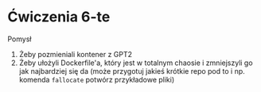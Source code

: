 # Ćwiczenia 6-te

Pomysł

1. Żeby pozmieniali kontener z GPT2
2. Żeby ułożyli Dockerfile'a, który jest w totalnym chaosie i zmniejszyli go jak najbardziej się da (może przygotuj jakieś krótkie repo pod to i np. komenda `fallocate` potwórz przykładowe pliki)

